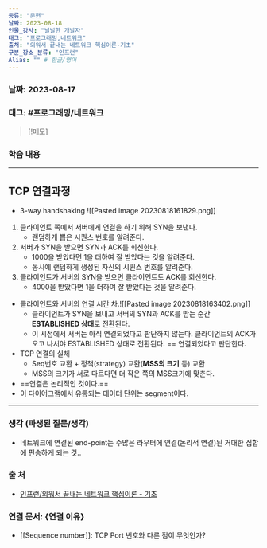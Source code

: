 ```yaml
---
종류: "문헌"
날짜: 2023-08-18
인물_강사: "널널한 개발자"
태그: "프로그래밍,네트워크"
출처: "외워서 끝내는 네트워크 핵심이론-기초"
구분_장소_분류: "인프런"
Alias: "" # 한글/영어
---
```


### 날짜: 2023-08-17

### 태그: #프로그래밍/네트워크

>[!메모]
> 

### 학습 내용
---
## TCP 연결과정
- 3-way handshaking
![[Pasted image 20230818161829.png]]
1. 클라이언트 쪽에서 서버에게 연결을 하기 위해 SYN을 보낸다.
	- 랜덤하게 뽑은 시퀀스 번호를 알려준다.
2. 서버가 SYN을 받으면 SYN과 ACK를 회신한다.
	- 1000을 받았다면 1을 더하여 잘 받았다는 것을 알려준다. 
	- 동시에 랜덤하게 생성된 자신의 시퀀스 번호를 알려준다.
3. 클라이언트가 서버의 SYN을 받으면 클라이언트도 ACK를 회신한다.
	- 4000을 받았다면 1을 더하여 잘 받았다는 것을 알려준다.
- 클라이언트와 서버의 연결 시간 차.![[Pasted image 20230818163402.png]]
	- 클라이언트가 SYN을 보내고 서버의 SYN과 ACK를 받는 순간 **ESTABLISHED 상태**로 전환된다.
	- 이 시점에서 서버는 아직 연결되었다고 판단하지 않는다. 클라이언트의 ACK가 오고 나서야 ESTABLISHED 상태로 전환된다. == 연결되었다고 판단한다.
- TCP 연결의 실체
	- Seq번호 교환 + 정책(strategy) 교환(**MSS의 크기** 등) 교환
	- MSS의 크기가 서로 다르다면 더 작은 쪽의 MSS크기에 맞춘다.
- ==연결은 논리적인 것이다.==
- 이 다이어그램에서 유통되는 데이터 단위는 segment이다.
---
### 생각 (파생된 질문/생각)
- 네트워크에 연결된 end-point는 수많은 라우터에 연결(논리적 연결)된 거대한 집합에 편승하게 되는 것..

### 출 처
- [인프런/외워서 끝내는 네트워크 핵심이론 - 기초 ](https://www.inflearn.com/course/%EB%84%A4%ED%8A%B8%EC%9B%8C%ED%81%AC-%ED%95%B5%EC%8B%AC%EC%9D%B4%EB%A1%A0-%EA%B8%B0%EC%B4%88/dashboard)

### 연결 문서: {연결 이유}
- [[Sequence number]]: TCP Port 번호와 다른 점이 무엇인가?
